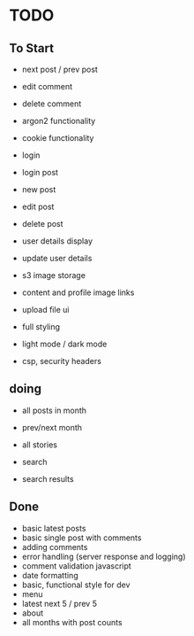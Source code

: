 # TODO

## To Start

- next post / prev post

- edit comment
- delete comment

- argon2 functionality
- cookie functionality
- login
- login post

- new post
- edit post
- delete post

- user details display
- update user details

- s3 image storage
- content and profile image links
- upload file ui

- full styling
- light mode / dark mode
- csp, security headers

## doing

- all posts in month
- prev/next month
- all stories

- search
- search results

## Done

- basic latest posts
- basic single post with comments
- adding comments
- error handling (server response and logging)
- comment validation javascript
- date formatting
- basic, functional style for dev
- menu
- latest next 5 / prev 5
- about
- all months with post counts